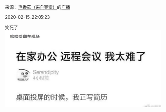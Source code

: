 来源：[毛香菇（来自豆瓣）](https://www.douban.com/people/xiaomao58/)的[广播](https://www.douban.com/people/xiaomao58/status/2813414487/)


2020-02-15_22:05:23


笑死了
![](./pic/2020-02-15_22:05:23-毛香菇的广播1.jpg)  

